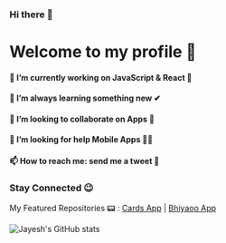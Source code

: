 ### Hi there 👋
# Welcome to my profile 🙌

#### 🔭 I’m currently working on JavaScript & React 🌟
#### 🌱 I’m always learning something new ✔
#### 👯 I’m looking to collaborate on Apps 🎉
#### 🤔 I’m looking for help Mobile Apps 🐱‍👤
#### 📫 How to reach me: send me a tweet 📱

### Stay Connected 😉

My Featured Repositories :pager:	: 
[Cards App](https://github.com/JayeshTiwari03/Sep-Cards-App) | 
[Bhiyaoo App](https://github.com/JayeshTiwari03/Sep-Venue-App)

![Jayesh's GitHub stats](https://github-readme-stats.vercel.app/api?username=jayeshtiwari03)
